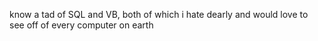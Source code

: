 know a tad of SQL and VB, both of which i hate dearly and would love to see off of every computer on earth
